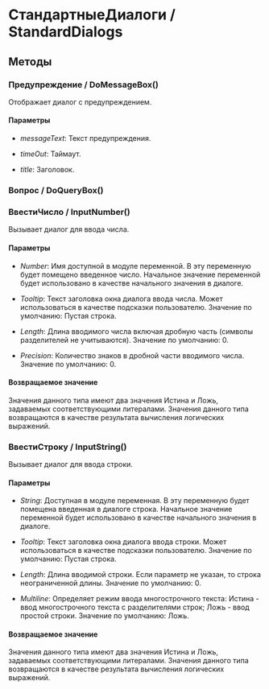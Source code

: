 
# СтандартныеДиалоги / StandardDialogs

## Методы
    
### Предупреждение / DoMessageBox()
    
    
    
Отображает диалог с предупреждением.


  
  
#### Параметры

* *messageText*: Текст предупреждения.

* *timeOut*: Таймаут.

* *title*: Заголовок.

### Вопрос / DoQueryBox()
    
### ВвестиЧисло / InputNumber()
    
    
    

Вызывает диалог для ввода числа.


  
  
#### Параметры

* *Number*: Имя доступной в модуле переменной. В эту переменную будет помещено введенное число. Начальное значение переменной будет использовано в качестве начального значения в диалоге.

* *Tooltip*: Текст заголовка окна диалога ввода числа. Может использоваться в качестве подсказки пользователю.
Значение по умолчанию: Пустая строка.

* *Length*: Длина вводимого числа включая дробную часть (символы разделителей не учитываются).
Значение по умолчанию: 0.

* *Precision*: Количество знаков в дробной части вводимого числа.
Значение по умолчанию: 0.

#### Возвращаемое значение

Значения данного типа имеют два значения Истина и Ложь, задаваемых соответствующими литералами.
Значения данного типа возвращаются в качестве результата вычисления логических выражений.

  
### ВвестиСтроку / InputString()
    
    
    
Вызывает диалог для ввода строки.


  
  
#### Параметры

* *String*: Доступная в модуле переменная. В эту переменную будет помещена введенная в диалоге строка. Начальное значение переменной будет использовано в качестве начального значения в диалоге.

* *Tooltip*: Текст заголовка окна диалога ввода строки. Может использоваться в качестве подсказки пользователю.
Значение по умолчанию: Пустая строка.

* *Length*: Длина вводимой строки. Если параметр не указан, то строка неограниченной длины.
Значение по умолчанию: 0.

* *Multiline*: Определяет режим ввода многострочного текста: Истина - ввод многострочного текста с разделителями строк; Ложь - ввод простой строки.
Значение по умолчанию: Ложь.

#### Возвращаемое значение

Значения данного типа имеют два значения Истина и Ложь, задаваемых соответствующими литералами.
Значения данного типа возвращаются в качестве результата вычисления логических выражений.

  